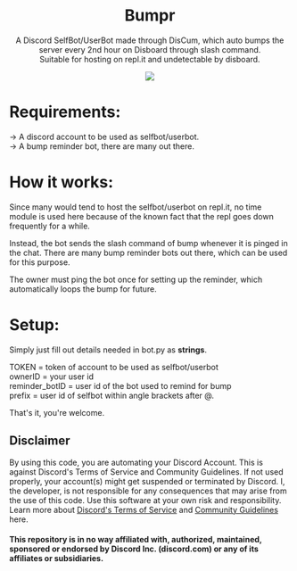 <div id="ragxxv" align="center">
    <h1>Bumpr</h1>
    <p>A Discord SelfBot/UserBot made through DisCum, which auto bumps the server every 2nd hour on Disboard through slash command. <br />
Suitable for hosting on repl.it and undetectable by disboard.</p>
<img src="https://i.imgur.com/Eg91Rxk.png">
</div>

# Requirements:
-> A discord account to be used as selfbot/userbot. <br />
-> A bump reminder bot, there are many out there.

# How it works:
Since many would tend to host the selfbot/userbot on repl.it, no time module is used here because of the known fact that the repl goes down frequently for a while. <br />

Instead, the bot sends the slash command of bump whenever it is pinged in the chat. There are many bump reminder bots out there, which can be used for this purpose. <br />

The owner must ping the bot once for setting up the reminder, which automatically loops the bump for future.

# Setup:
Simply just fill out details needed in bot.py as **strings**. <br />

TOKEN = token of account to be used as selfbot/userbot <br />
ownerID = your user id <br />
reminder_botID = user id of the bot used to remind for bump <br />
prefix = user id of selfbot within angle brackets after @.

That's it, you're welcome.

## Disclaimer
By using this code, you are automating your Discord Account. This is against Discord's Terms of Service and Community Guidelines. If not used properly, your account(s) might get suspended or terminated by Discord. I, the developer, is not responsible for any consequences that may arise from the use of this code. Use this software at your own risk and responsibility. Learn more about <a href="https://discord.com/terms">Discord's Terms of Service</a> and <a href="https://discord.com/guidelines">Community Guidelines</a> here.

#### This repository is in no way affiliated with, authorized, maintained, sponsored or endorsed by Discord Inc. (discord.com) or any of its affiliates or subsidiaries.
